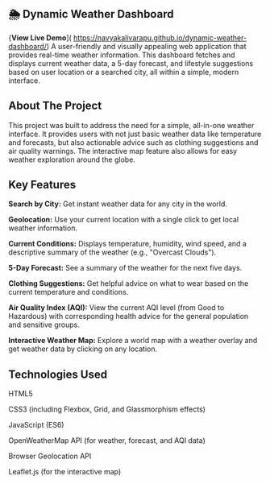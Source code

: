 ## 🌦️ Dynamic Weather Dashboard
{**View  Live Demo**]( https://navyakalivarapu.github.io/dynamic-weather-dashboard/)
A user-friendly and visually appealing web application that provides real-time weather information. This dashboard fetches and displays current weather data, a 5-day forecast, and lifestyle suggestions based on user location or a searched city, all within a simple, modern interface.

## About The Project
This project was built to address the need for a simple, all-in-one weather interface. It provides users with not just basic weather data like temperature and forecasts, but also actionable advice such as clothing suggestions and air quality warnings. The interactive map feature also allows for easy weather exploration around the globe.

## Key Features
**Search by City:** Get instant weather data for any city in the world.

**Geolocation:** Use your current location with a single click to get local weather information.

**Current Conditions:** Displays temperature, humidity, wind speed, and a descriptive summary of the weather (e.g., "Overcast Clouds").

**5-Day Forecast:** See a summary of the weather for the next five days.

**Clothing Suggestions:** Get helpful advice on what to wear based on the current temperature and conditions.

**Air Quality Index (AQI):** View the current AQI level (from Good to Hazardous) with corresponding health advice for the general population and sensitive groups.

**Interactive Weather Map:** Explore a world map with a weather overlay and get weather data by clicking on any location.

## Technologies Used
HTML5

CSS3 (including Flexbox, Grid, and Glassmorphism effects)

JavaScript (ES6)

OpenWeatherMap API (for weather, forecast, and AQI data)

Browser Geolocation API

Leaflet.js (for the interactive map)

